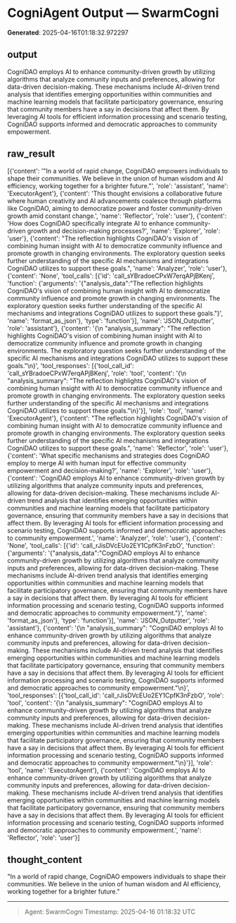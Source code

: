 # CogniAgent Output — SwarmCogni

**Generated**: 2025-04-16T01:18:32.972297

## output
CogniDAO employs AI to enhance community-driven growth by utilizing algorithms that analyze community inputs and preferences, allowing for data-driven decision-making. These mechanisms include AI-driven trend analysis that identifies emerging opportunities within communities and machine learning models that facilitate participatory governance, ensuring that community members have a say in decisions that affect them. By leveraging AI tools for efficient information processing and scenario testing, CogniDAO supports informed and democratic approaches to community empowerment.

## raw_result
[{'content': '"In a world of rapid change, CogniDAO empowers individuals to shape their communities. We believe in the union of human wisdom and AI efficiency, working together for a brighter future."', 'role': 'assistant', 'name': 'ExecutorAgent'}, {'content': 'This thought envisions a collaborative future where human creativity and AI advancements coalesce through platforms like CogniDAO, aiming to democratize power and foster community-driven growth amid constant change.', 'name': 'Reflector', 'role': 'user'}, {'content': 'How does CogniDAO specifically integrate AI to enhance community-driven growth and decision-making processes?', 'name': 'Explorer', 'role': 'user'}, {'content': "The reflection highlights CogniDAO's vision of combining human insight with AI to democratize community influence and promote growth in changing environments. The exploratory question seeks further understanding of the specific AI mechanisms and integrations CogniDAO utilizes to support these goals.", 'name': 'Analyzer', 'role': 'user'}, {'content': 'None', 'tool_calls': [{'id': 'call_sYBradoeCPxW7erqAPjBKenj', 'function': {'arguments': '{"analysis_data":"The reflection highlights CogniDAO\'s vision of combining human insight with AI to democratize community influence and promote growth in changing environments. The exploratory question seeks further understanding of the specific AI mechanisms and integrations CogniDAO utilizes to support these goals."}', 'name': 'format_as_json'}, 'type': 'function'}], 'name': 'JSON_Outputter', 'role': 'assistant'}, {'content': '{\n  "analysis_summary": "The reflection highlights CogniDAO\'s vision of combining human insight with AI to democratize community influence and promote growth in changing environments. The exploratory question seeks further understanding of the specific AI mechanisms and integrations CogniDAO utilizes to support these goals."\n}', 'tool_responses': [{'tool_call_id': 'call_sYBradoeCPxW7erqAPjBKenj', 'role': 'tool', 'content': '{\n  "analysis_summary": "The reflection highlights CogniDAO\'s vision of combining human insight with AI to democratize community influence and promote growth in changing environments. The exploratory question seeks further understanding of the specific AI mechanisms and integrations CogniDAO utilizes to support these goals."\n}'}], 'role': 'tool', 'name': 'ExecutorAgent'}, {'content': "The reflection highlights CogniDAO's vision of combining human insight with AI to democratize community influence and promote growth in changing environments. The exploratory question seeks further understanding of the specific AI mechanisms and integrations CogniDAO utilizes to support these goals.", 'name': 'Reflector', 'role': 'user'}, {'content': 'What specific mechanisms and strategies does CogniDAO employ to merge AI with human input for effective community empowerment and decision-making?', 'name': 'Explorer', 'role': 'user'}, {'content': 'CogniDAO employs AI to enhance community-driven growth by utilizing algorithms that analyze community inputs and preferences, allowing for data-driven decision-making. These mechanisms include AI-driven trend analysis that identifies emerging opportunities within communities and machine learning models that facilitate participatory governance, ensuring that community members have a say in decisions that affect them. By leveraging AI tools for efficient information processing and scenario testing, CogniDAO supports informed and democratic approaches to community empowerment.', 'name': 'Analyzer', 'role': 'user'}, {'content': 'None', 'tool_calls': [{'id': 'call_rJisDVcEUo2EY1CpfK3nFzbO', 'function': {'arguments': '{"analysis_data":"CogniDAO employs AI to enhance community-driven growth by utilizing algorithms that analyze community inputs and preferences, allowing for data-driven decision-making. These mechanisms include AI-driven trend analysis that identifies emerging opportunities within communities and machine learning models that facilitate participatory governance, ensuring that community members have a say in decisions that affect them. By leveraging AI tools for efficient information processing and scenario testing, CogniDAO supports informed and democratic approaches to community empowerment."}', 'name': 'format_as_json'}, 'type': 'function'}], 'name': 'JSON_Outputter', 'role': 'assistant'}, {'content': '{\n  "analysis_summary": "CogniDAO employs AI to enhance community-driven growth by utilizing algorithms that analyze community inputs and preferences, allowing for data-driven decision-making. These mechanisms include AI-driven trend analysis that identifies emerging opportunities within communities and machine learning models that facilitate participatory governance, ensuring that community members have a say in decisions that affect them. By leveraging AI tools for efficient information processing and scenario testing, CogniDAO supports informed and democratic approaches to community empowerment."\n}', 'tool_responses': [{'tool_call_id': 'call_rJisDVcEUo2EY1CpfK3nFzbO', 'role': 'tool', 'content': '{\n  "analysis_summary": "CogniDAO employs AI to enhance community-driven growth by utilizing algorithms that analyze community inputs and preferences, allowing for data-driven decision-making. These mechanisms include AI-driven trend analysis that identifies emerging opportunities within communities and machine learning models that facilitate participatory governance, ensuring that community members have a say in decisions that affect them. By leveraging AI tools for efficient information processing and scenario testing, CogniDAO supports informed and democratic approaches to community empowerment."\n}'}], 'role': 'tool', 'name': 'ExecutorAgent'}, {'content': 'CogniDAO employs AI to enhance community-driven growth by utilizing algorithms that analyze community inputs and preferences, allowing for data-driven decision-making. These mechanisms include AI-driven trend analysis that identifies emerging opportunities within communities and machine learning models that facilitate participatory governance, ensuring that community members have a say in decisions that affect them. By leveraging AI tools for efficient information processing and scenario testing, CogniDAO supports informed and democratic approaches to community empowerment.', 'name': 'Reflector', 'role': 'user'}]

## thought_content
"In a world of rapid change, CogniDAO empowers individuals to shape their communities. We believe in the union of human wisdom and AI efficiency, working together for a brighter future."

---
> Agent: SwarmCogni
> Timestamp: 2025-04-16 01:18:32 UTC